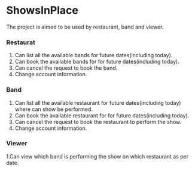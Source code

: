 # ShowsInPlace
The project is aimed to be used by restaurant, band and viewer.

### Restaurat
1. Can list all the available bands for future dates(including today).
2. Can book the available bands for for future dates(including today).
3. Can cancel the request to book the band.
4. Change account information.

### Band
1. Can list all the available restaurant for future dates(including today) where can show be performed.
2. Can book the available restaurant for for future dates(including today).
3. Can cancel the request to book the restaurant to perform the show.
4. Change account information.

### Viewer

1.Can view which band is performing the show on which restaurant as per date.
